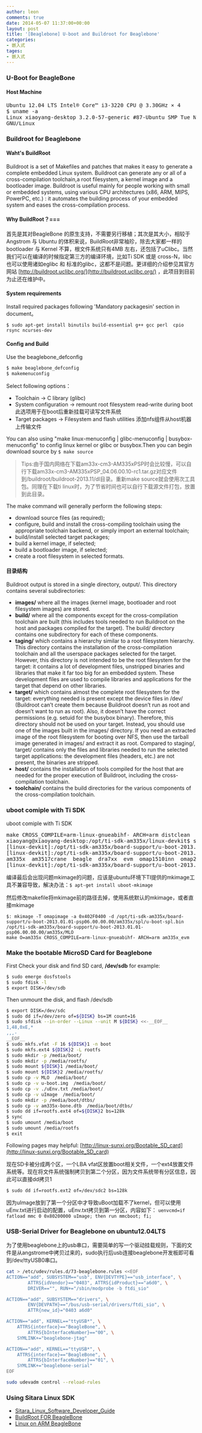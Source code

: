 ```yaml
---
author: leon
comments: true
date: 2014-05-07 11:37:00+00:00
layout: post
title: '[Beaglebone] U-boot and Buildroot for Beaglebone' 
categories:
- 嵌入式
tages:
- 嵌入式
---
```


### U-Boot for BeagleBone

#### Host Machine

<pre>
Ubuntu 12.04 LTS Intel® Core™ i3-3220 CPU @ 3.30GHz × 4
$ uname -a
Linux xiaoyang-desktop 3.2.0-57-generic #87-Ubuntu SMP Tue Nov 12 21:35:10 UTC 2013 x86_64 x86_64 x86_64 
GNU/Linux</code>
</pre>

### Buildroot for Beaglebone

#### Waht's BuildRoot
Buildroot is a set of Makefiles and patches that makes it easy to generate a complete embedded Linux system. 
Buildroot can generate any or all of a cross-compilation toolchain,a root filesystem, a kernel image and a 
bootloader image. Buildroot is useful mainly for people working with small or embedded systems, using various 
CPU architectures (x86, ARM, MIPS, PowerPC, etc.) : it automates the building process of your embedded
system and eases the cross-compilation process.

#### Why BuildRoot？===

首先是其对BeagleBone 的原生支持，不需要另行移植；其次是其大小，相较于Angstrom 与 Ubuntu 的体积来说，BuildRoot非常袖珍，除去大家都一样的bootloader 与 Kernel 不算，根文件系统只有4MB 左右，还包括了uClibc。当然我们可以在编译的时候指定第三方的编译环境，比如Ti SDK 或是 cross-N，libc 也可以使用诸如eglibc 和 标准的glibc，这都不是问题。更详细的介绍参见其官方网站 [http://buildroot.uclibc.org/](http://buildroot.uclibc.org/) ，此项目到目前为止还在维护中。

#### System requirements
Install required packages following 'Mandatory packagesin' section in document。

`$ sudo apt-get install binutils build-essential g++ gcc perl  cpio rsync ncurses-dev`

#### Config and Build
Use the beaglebone_defconfig

```bash
$ make beaglebone_defconfig
$ makemenuconfig
```
Select following options：
- Toolchain -> C library (glibc)
- System configuration -> remount root filesystem read-write during boot 此选项用于在boot后重新挂载可读写文件系统
- Target packages -> Filesystem and flash utilities 添加nfs组件从host机器上传输文件

You can also using "make linux-menuconfig | glibc-menuconfig | busybox-menuconfig" to config linux kernel or glibc or busybox.Then you can begin download source by `$ make source`

> Tips:由于国内网络在下载am33x-cm3-AM335xPSP时会比较慢，可以自行下载am33x-cm3-AM335xPSP_04.06.00.10-rc1.tar.gz对应文件到/buildroot/buildroot-2013.11/dl目录。重新make source就会使用次工具包。同理在下载ti linux时，为了节省时间也可以自行下载源文件打包，放置到此目录。

The make command will generally perform the following steps:

* download source files (as required);
* configure, build and install the cross-compiling toolchain using the appropriate toolchain backend, or simply import an external toolchain;
* build/install selected target packages;
* build a kernel image, if selected;
* build a bootloader image, if selected;
* create a root filesystem in selected formats. 

#### 目录结构

Buildroot output is stored in a single directory, output/. This directory contains several subdirectories:

* **images/** where all the images (kernel image, bootloader and root filesystem images) are stored.
* **build/** where all the components except for the cross-compilation toolchain are built (this includes tools needed to run Buildroot on the host and packages compiled for the target). The build/ directory contains one subdirectory for each of these components.
* **taging/** which contains a hierarchy similar to a root filesystem hierarchy. This directory contains the installation of the cross-compilation toolchain and all the userspace packages selected for the target. However, this directory is not intended to be the root filesystem for the target: it contains a lot of development files, unstripped binaries and libraries that make it far too big for an embedded system. These development files are used to compile libraries and applications for the target that depend on other libraries.
* **target/** which contains almost the complete root filesystem for the target: everything needed is present except the device files in /dev/ (Buildroot can’t create them because Buildroot doesn’t run as root and doesn’t want to run as root). Also, it doesn’t have the correct permissions (e.g. setuid for the busybox binary). Therefore, this directory should not be used on your target. Instead, you should use one of the images built in the images/ directory. If you need an extracted image of the root filesystem for booting over NFS, then use the tarball image generated in images/ and extract it as root. Compared to staging/, target/ contains only the files and libraries needed to run the selected target applications: the development files (headers, etc.) are not present, the binaries are stripped.
* **host/** contains the installation of tools compiled for the host that are needed for the proper execution of Buildroot, including the cross-compilation toolchain.
* **toolchain/** contains the build directories for the various components of the cross-compilation toolchain. 
    
### uboot comiple with Ti SDK
uboot comiple with Ti SDK

<pre>
make CROSS_COMPILE=arm-linux-gnueabihf- ARCH=arm distclean
xiaoyang@xiaoyang-desktop:/opt/ti-sdk-am335x/linux-devkit$ source environment-setup
[linux-devkit]:/opt/ti-sdk-am335x/board-support/u-boot-2013.01.01-psp06.00.00.00> make CROSS_COMPILE=arm-linux-gnueabihf- ARCH=arm distclean
[linux-devkit]:/opt/ti-sdk-am335x/board-support/u-boot-2013.01.01-psp06.00.00.00> ls board/ti/
am335x  am3517crane  beagle  dra7xx  evm  omap1510inn  omap2420h4  omap5912osk  omap5_evm  omap730p2  panda  sdp3430  sdp4430  tnetv107xevm
[linux-devkit]:/opt/ti-sdk-am335x/board-support/u-boot-2013.01.01-psp06.00.00.00> make O=am335x CROSS_COMPILE=arm-linux-gnueabihf- ARCH=arm am335x_evm
</pre>

编译最后会出现问题mkimage的问题，应该是ubuntu环境下TI提供的mkimage工具不兼容导致，解决办法：`$ apt-get install uboot-mkimage`

然后修改makefile将mkimage前的路径去掉，使用系统默认的mkimage，或者直接mkimage

```
$: mkimage -T omapimage -a 0x402F0400 -d /opt/ti-sdk-am335x/board-support/u-boot-2013.01.01-psp06.00.00.00/am335x/spl/u-boot-spl.bin /opt/ti-sdk-am335x/board-support/u-boot-2013.01.01-psp06.00.00.00/am335x/MLO
make O=am335x CROSS_COMPILE=arm-linux-gnueabihf- ARCH=arm am335x_evm
```

### Make the bootable MicroSD Card for Beaglebone
First Check your disk and find SD card, **/dev/sdb** for example:

```bash
$ sudo emerge dosfstools
$ sudo fdisk -l
$ export DISK=/dev/sdb
```

Then unmount the disk, and flash /dev/sdb

```bash
$ export DISK=/dev/sdc
$ sudo dd if=/dev/zero of=${DISK} bs=1M count=16
$ sudo sfdisk --in-order --Linux --unit M ${DISK} <<-__EOF__
1,48,0xE,*
,,,-
__EOF__
$ sudo mkfs.vfat -F 16 ${DISK}1 -n boot
$ sudo mkfs.ext4 ${DISK}2 -L rootfs
$ sudo mkdir -p /media/boot/
$ sudo mkdir -p /media/rootfs/
$ sudo mount ${DISK}1 /media/boot/
$ sudo mount ${DISK}2 /media/rootfs/
$ sudo cp -v MLO  /media/boot/       
$ sudo cp -v u-boot.img  /media/boot/
$ sudo cp -v ./uEnv.txt /media/boot/
$ sudo cp -v uImage  /media/boot/
$ sudo mkdir -p /media/boot/dtbs/          
$ sudo cp -v am335x-bone.dtb  /media/boot/dtbs/
$ sudo dd if=rootfs.ext4 of=${DISK}2 bs=128k
$ sync
$ sudo umount /media/boot
$ sudo umount /media/rootfs
$ exit
```

Following pages may helpful:
[http://linux-sunxi.org/Bootable_SD_card](http://linux-sunxi.org/Bootable_SD_card)

现在SD卡被分成两个区，一个LBA vfat区放置boot相关文件，一个ext4放置文件系统等。现在将文件系统强制拷贝到第二个分区，因为文件系统带有分区信息，因此可以直接dd拷贝1


```$ sudo dd if=rootfs.ext2 of=/dev/sdc2 bs=128k```

因为uImage放到了第一个分区中才导致uBoot加载不了kernel，但可以使用uEnv.txt进行启动的配置，uEnv.txt拷贝到第一分区，内容如下：
```uenvcmd=if fatload mmc 0 0x80200000 uImage; then run mmcboot; fi;```

### USB-Serial Driver for Beaglebone on ubuntu12.04LTS
为了使用beaglebone上的usb串口，需要简单的写一个驱动挂载规则，下面的文件是从angstrome中拷贝过来的，sudo执行后usb连接beaglebone开发板即可看到/dev/ttyUSB0串口。

```bash
cat > /etc/udev/rules.d/73-beaglebone.rules <<EOF
ACTION=="add", SUBSYSTEM=="usb", ENV{DEVTYPE}=="usb_interface", \
        ATTRS{idVendor}=="0403", ATTRS{idProduct}=="a6d0", \
        DRIVER=="", RUN+="/sbin/modprobe -b ftdi_sio"

ACTION=="add", SUBSYSTEM=="drivers", \
        ENV{DEVPATH}=="/bus/usb-serial/drivers/ftdi_sio", \
        ATTR{new_id}="0403 a6d0"

ACTION=="add", KERNEL=="ttyUSB*", \
    ATTRS{interface}=="BeagleBone", \
        ATTRS{bInterfaceNumber}=="00", \
    SYMLINK+="beaglebone-jtag"

ACTION=="add", KERNEL=="ttyUSB*", \
    ATTRS{interface}=="BeagleBone", \
        ATTRS{bInterfaceNumber}=="01", \
    SYMLINK+="beaglebone-serial"
EOF

sudo udevadm control --reload-rules
```

### Using Sitara Linux SDK
 - [Sitara\_Linux\_Software\_Developer\_Guide](http://processors.wiki.ti.com/index.php/Sitara_Linux_Software_Developer%E2%80%99s_Guide)
 - [BuildRoot FOR BeagleBone](http://my.oschina.net/u/614480/blog/105059)
 - [Linux on ARM BeagleBone](http://eewiki.net/display/linuxonarm/BeagleBone) 
